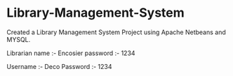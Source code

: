 # Library-Management-System
Created a Library Management System Project using Apache Netbeans and MYSQL.

Librarian name :- Encosier
password :- 1234

Username :- Deco
Password :- 1234
